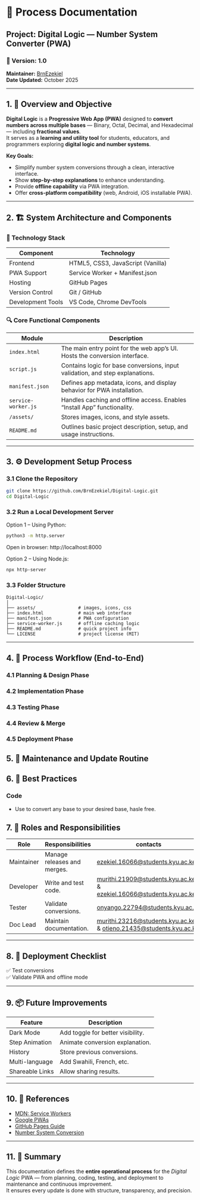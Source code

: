 # 🧩 Process Documentation
## Project: Digital Logic — Number System Converter (PWA)

### 🔖 Version: 1.0  
**Maintainer:** [BrnEzekiel](https://github.com/BrnEzekiel)  
**Date Updated:** October 2025  


---

## 1. 🎯 Overview and Objective

**Digital Logic** is a **Progressive Web App (PWA)** designed to **convert numbers across multiple bases** — Binary, Octal, Decimal, and Hexadecimal — including **fractional values**.  
It serves as a **learning and utility tool** for students, educators, and programmers exploring **digital logic and number systems**.  

**Key Goals:**
- Simplify number system conversions through a clean, interactive interface.  
- Show **step-by-step explanations** to enhance understanding.  
- Provide **offline capability** via PWA integration.  
- Offer **cross-platform compatibility** (web, Android, iOS installable PWA).  

---

## 2. 🏗️ System Architecture and Components

### 🧩 Technology Stack
| Component | Technology |
|------------|-------------|
| Frontend | HTML5, CSS3, JavaScript (Vanilla) |
| PWA Support | Service Worker + Manifest.json |
| Hosting | GitHub Pages |
| Version Control | Git / GitHub |
| Development Tools | VS Code, Chrome DevTools |

### 🔍 Core Functional Components
| Module | Description |
|---------|-------------|
| `index.html` | The main entry point for the web app’s UI. Hosts the conversion interface. |
| `script.js` | Contains logic for base conversions, input validation, and step explanations. |
| `manifest.json` | Defines app metadata, icons, and display behavior for PWA installation. |
| `service-worker.js` | Handles caching and offline access. Enables “Install App” functionality. |
| `/assets/` | Stores images, icons, and style assets. |
| `README.md` | Outlines basic project description, setup, and usage instructions. |

---

## 3. ⚙️ Development Setup Process

### 3.1 Clone the Repository
```bash
git clone https://github.com/BrnEzekiel/Digital-Logic.git
cd Digital-Logic
```

### 3.2 Run a Local Development Server
Option 1 – Using Python:
```bash
python3 -m http.server
```
Open in browser: http://localhost:8000

Option 2 – Using Node.js:
```bash
npx http-server
```

### 3.3 Folder Structure
```
Digital-Logic/
│
├── assets/                # images, icons, css
├── index.html             # main web interface
├── manifest.json          # PWA configuration
├── service-worker.js      # offline caching logic
├── README.md              # quick project info
└── LICENSE                # project license (MIT)
```

---

## 4. 🧠 Process Workflow (End-to-End)

### 4.1 Planning & Design Phase


### 4.2 Implementation Phase


### 4.3 Testing Phase


### 4.4 Review & Merge

### 4.5 Deployment Phase


## 5. 🔁 Maintenance and Update Routine



## 6. 🧰 Best Practices

### Code
- Use to convert any base to your desired base, hasle free.

## 7. 👥 Roles and Responsibilities

| Role | Responsibilities | contacts
|------|------------------|------------|
| Maintainer | Manage releases and merges. |  ezekiel.16066@students.kyu.ac.ke
| Developer | Write and test code. |murithi.21909@students.kyu.ac.ke & ezekiel.16066@students.kyu.ac.ke  
| Tester | Validate conversions. | onyango.22794@students.kyu.ac.ke
| Doc Lead | Maintain documentation. |  murithi.23216@students.kyu.ac.ke & otieno.21435@students.kyu.ac.ke

---

## 8. 🚀 Deployment Checklist

✅ Test conversions  
✅ Validate PWA and offline mode   



---

## 9. 📦 Future Improvements

| Feature | Description |
|----------|-------------|
| Dark Mode | Add toggle for better visibility. |
| Step Animation | Animate conversion explanation. |
| History | Store previous conversions. |
| Multi-language | Add Swahili, French, etc. |
| Shareable Links | Allow sharing results. |

---

## 10. 🧾 References
- [MDN: Service Workers](https://developer.mozilla.org/en-US/docs/Web/API/Service_Worker_API)  
- [Google PWAs](https://developers.google.com/web/progressive-web-apps)  
- [GitHub Pages Guide](https://pages.github.com/)  
- [Number System Conversion](https://www.geeksforgeeks.org/number-system-conversion/)  

---

## 11. 🧭 Summary

This documentation defines the **entire operational process** for the *Digital Logic* PWA — from planning, coding, testing, and deployment to maintenance and continuous improvement.  
It ensures every update is done with structure, transparency, and precision.
